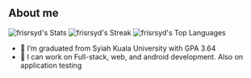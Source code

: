 ## About me

![frisrsyd's Stats](https://github-readme-stats.vercel.app/api?username=frisrsyd&theme=tokyonight&show_icons=true&hide_border=true&count_private=true)
![frisrsyd's Streak](https://github-readme-streak-stats.herokuapp.com/?user=frisrsyd&theme=tokyonight&hide_border=true)
![frisrsyd's Top Languages](https://github-readme-stats.vercel.app/api/top-langs/?username=frisrsyd&theme=tokyonight&show_icons=true&hide_border=true&layout=compact)

<!--
**frisrsyd/frisrsyd** is a ✨ _special_ ✨ repository because its `README.md` (this file) appears on your GitHub profile.

Here are some ideas to get you started:
-->
- 🔭 I’m graduated from Syiah Kuala University with GPA 3.64
- 🌱 I can work on Full-stack, web, and android development. Also on application testing
<!--
- 👯 I’m looking to collaborate on ...
- 🤔 I’m looking for help with ...
- 💬 Ask me about ...
- 📫 How to reach me: ...
- 😄 Pronouns: ...
- ⚡ Fun fact: ...
-->
